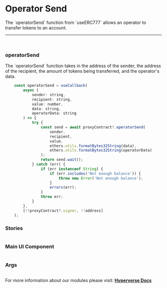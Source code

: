 
# Operator Send

<p> The `operatorSend` function from `useERC777` allows an operator to transfer tokens to an account. </p>

---

<br>

### operatorSend

<p> The `operatorSend` function takes in the address of the sender, the address of the recipient, the amount of tokens being transferred, and the operator's data. </p>

```jsx
	const operatorSend = useCallback(
		async (
			sender: string,
			recipient: string,
			value: number,
			data: string,
			operatorData: string
		) => {
			try {
				const send = await proxyContract?.operatorSend(
					sender,
					recipient,
					value,
					ethers.utils.formatBytes32String(data),
					ethers.utils.formatBytes32String(operatorData)
				);
				return send.wait();
			} catch (err) {
				if (err instanceof String) {
					if (err.includes('Not enough balance')) {
						throw new Error('Not enough balance');
					}
					errors(err);
				}
				throw err;
			}
		},
		[!!proxyContract?.signer, !!address]
	);
```

### Stories

```jsx

```

### Main UI Component

```jsx

```

### Args

```jsx

```

For more information about our modules please visit: [**Hyperverse Docs**](https://docs.hyperverse.dev)
